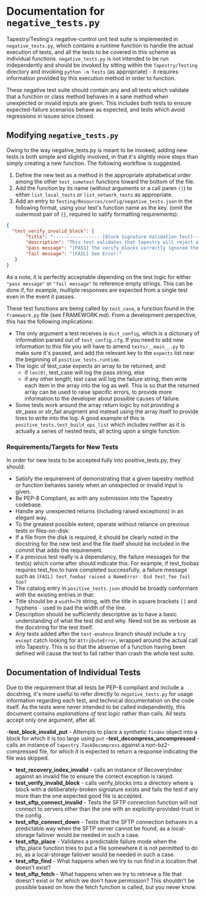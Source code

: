 # Documentation for `negative_tests.py`
Tapestry/Testing's negative-control unit test suite is implemented in `negative_tests.py`, which contains a runtime function to handle the actual execution of tests, and all the tests to be covered in this scheme as individual functions. `negative_tests.py` is not intended to be run independently and should be invoked by sitting within the `Tapestry/Testing` directory and invoking `python -m tests` (as appropriate) - it requires information provided by this execution method in order to function.

These negative test suite should contain any and all tests which validate that a function or class method behaves in a sane method when unexpected or invalid inputs are given. This includes both tests to ensure expected-failure scenarios behave as expected, and tests which avoid regressions in issues since closed.

## Modifying `negative_tests.py`
Owing to the way negative_tests.py is meant to be invoked, adding new tests is both simple and slightly involved, in that it's slightly more steps than simply creating a new function. The following workflow is suggested.

 1. Define the new test as a method in the appropriate alphabetical order among the other `test_sometest` functions toward the bottom of the file.
 2. Add the function by its name (without arguments or a call paren `()`) to either `list_local_tests` or `list_network_tests` as appropriate.
 3. Add an entry to `Testing/Resources/config/negative_tests.json` in the following format, using your test's function name as the key. (omit the outermost pair of `{}`, required to satify formatting requirements):
 ```JSON
 {
   "test_verify_invalid_block": {
        "title": "------------------[Block Signature Validation Test]------------------",
        "description": "This test validates that tapestry will reject a file with invalid signatures",
        "pass message": "[PASS] The verify_blocks correctly ignored the invalidly-signed file.",
        "fail message": "[FAIL] See Error:"
    }
}
```

As a note, it is perfectly acceptable depending on the test logic for either `"pass message"` or `"fail message"` to reference empty strings. This can be done if, for example, multiple responses are expected from a single test even in the event it passes.

These test functions are being called by `test_case`, a function found in the `framework.py` file (see FRAMEWORK.md). From a development perspective, this has the following implications:
- The only argument a test receives is `dict_config`, which is a dictonary of information parsed out of `test_config.cfg`. If you need to add new information to this file you will have to amend `tests/__main__.py` to make sure it's passed, and add the relevant key to the `expects` list near the beginning of `positive_tests.runtime`.
- The logic of test_case expects an array to be returned, and:
    - if `len(0)`, test_case will log the pass string, else
    - if any other length, test case will log the failure string, then write each item in the array into the log as well. This is so that the returned array can be used to raise specific errors, to provide more information to the developer about possible causes of failure.
- Some tests work around the array return logic by not providing a str_pass or str_fail arugment and instead using the array itself to provide lines to write into the log. A good example of this is `positive_tests.test_build_ops_list` which includes neither as it is actually a series of nested tests, all acting upon a single function.

### Requirements/Targets for New Tests
In order for new tests to be accepted fully into positive_tests.py, they should:
- Satisfy the requirement of demonstrating that a given tapestry method or function behaves sanely when an unexpected or invalid input is given.
- Be PEP-8 Compliant, as with any submission into the Tapestry codebase.
- Handle any unexpected returns (including raised exceptions) in an elegant way.
- To the greatest possible extent, operate without reliance on previous tests or files-on-disk:
 - If a file from the disk is required, it should be clearly noted in the docstring for the new test and the file itself should be included in the commit that adds the requirement.
 - If a previous test really is a dependancy, the failure messages for the test(s) which come after should indicate this. For example, if test_foobaz requires test_foo to have completed successfully, a failure message such as `[FAIL] test_foobaz raised a NameError. Did test_foo fail too?`
- The catalog entry in `positive_tests.json` should be broadly conformant with the existing entries in that:
 - Title should be a `width=79` string, with the title in square brackets `[]` and hyphens `-` used to pad the width of the line.
 - Description should be sufficiently descriptive as to have a basic understanding of what the test did and why. Need not be as verbose as the docstring for the test itself.
- Any tests added after the `test-enahnce` branch should include a `try except` catch looking for `AttributeError`, wrapped around the actual call into Tapestry. This is so that the absense of a function having been defined will cause the test to fail rather than crash the whole test suite.
 
## Documentation of Individual Tests
Due to the requirement that all tests be PEP-8 compliant and include a docstring, it's more useful to refer directly to `negative_tests.py` for usage information regarding each test, and technical documentation on the code itself. As the tests were never intended to be called independently, this document contains *explanations of test logic* rather than calls. All tests accept only one argument, after all.

-**test_block_invalid_put** - Attempts to place a synthetic `findex` object into a block for which it is too large using `put`
-**test_decompress_uncompressed** - calls an instance of `tapestry.TaskDecompress` against a non-bz2-compressed file, for which it is expected to return a response indicating the file was skipped.
- **test_recovery_index_invalid** - calls an instance of RecoveryIndex against an invalid file to ensure the correct exception is raised.
- **test_verify_invalid_block** - calls verify_blocks into a directory where a block with a deliberately-broken signiature exists and fails the test if any more than the one expected good file is accepted.
- **test_sftp_connect_invalid** - Tests the SFTP connection function will not connect to servers other than the one with an explicitly-provided-trust in the config.
- **test_sftp_connect_down** - Tests that the SFTP connection behaves in a predictable way when the SFTP server cannot be found, as a local-storage failover would be needed in such a case.
- **test_sftp_place** - Validates a predictable failure mode when the sftp_place function tries to put a file somewhere it is not permitted to do so, as a local-storage failover would be needed in such a case.
- **test_sftp_find** - What happens when we try to run find in a location that doesn't exist?
- **test_sftp_fetch** - What happens when we try to retrieve a file that doesn't exist or for which we don't have permission? This shouldn't be possible based on how the fetch function is called, but you never know.